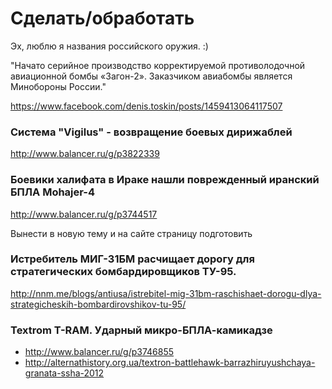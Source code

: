 # Сделать/обработать

Эх, люблю я названия российского оружия.  :)

"Начато серийное производство корректируемой противолодочной авиационной бомбы «Загон-2». Заказчиком авиабомбы является Минобороны России."

https://www.facebook.com/denis.toskin/posts/1459413064117507

### Система "Vigilus" - возвращение боевых дирижаблей 
http://www.balancer.ru/g/p3822339

### Боевики халифата в Ираке нашли поврежденный иранский БПЛА Mohajer-4

http://www.balancer.ru/g/p3744517

Вынести в новую тему и на сайте страницу подготовить

### Истребитель МИГ-31БМ расчищает дорогу для стратегических бомбардировщиков ТУ-95.

http://nnm.me/blogs/antiusa/istrebitel-mig-31bm-raschishaet-dorogu-dlya-strategicheskih-bombardirovshikov-tu-95/

### Textrom T-RAM. Ударный микро-БПЛА-камикадзе

* http://www.balancer.ru/g/p3746855
* http://alternathistory.org.ua/textron-battlehawk-barrazhiruyushchaya-granata-ssha-2012
